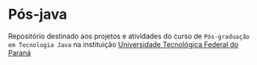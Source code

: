 # Pós-java

Repositório destinado aos projetos e atividades do curso de `Pós-graduação em Tecnologia Java` na instituição [Universidade Tecnológica Federal do Paraná](https://www.utfpr.edu.br/)
